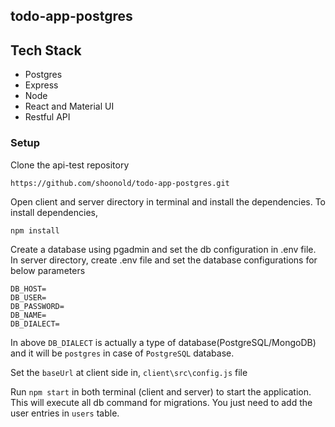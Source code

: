 ## todo-app-postgres

## Tech Stack
- Postgres
- Express
- Node
- React and Material UI
- Restful API

### Setup

Clone the api-test repository
```
https://github.com/shoonold/todo-app-postgres.git
```
Open client and server directory in terminal and install the dependencies. To install dependencies,
```
npm install
```
Create a database using pgadmin and set the db configuration in .env file. In server directory, create .env file and set the database configurations for below parameters
```
DB_HOST=
DB_USER=
DB_PASSWORD=
DB_NAME=
DB_DIALECT=

```
In above `DB_DIALECT` is actually a type of database(PostgreSQL/MongoDB) and it will be `postgres` in case of `PostgreSQL` database.

Set the `baseUrl` at client side in, `client\src\config.js` file

Run `npm start` in both terminal (client and server) to start the application. This will execute all db command for migrations. You just need to add the user entries in `users` table.
